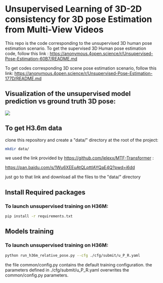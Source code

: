 # Unsupervised Learning of 3D-2D consistency for 3D pose Estimation from Multi-View Videos 

This repo is the code corresponding to the unsupervised 3D human pose estimation scenario.
To get the supervised 3D Human pose estimation code, follow this link :
https://anonymous.4open.science/r/Unsupervised-Pose-Estimation-60B7/README.md

To get codes corresponding 3D scene pose estimation scenario, follow this link:
https://anonymous.4open.science/r/Unsupervised-Pose-Estimation-177D/README.md

## Visualization of the unsupervised model prediction vs ground truth 3D pose:
![](output.gif)

## To get H3.6m data
clone this repository and create a "data/" directory at the root of the project:
```bash
mkdir data/
```
we used the link provided by https://github.com/lelexx/MTF-Transformer : 

https://pan.baidu.com/s/1Wu6XEEuAtQLpttIAYQaE4Q?pwd=i6dd

just go to that link and download all the files to the "data/" directory

## Install Required packages
### To launch unsupervised training on H36M:
```bash
pip install -r requirements.txt
```


## Models training

### To launch unsupervised training on H36M:
```bash
python run_h36m_relative_pose.py --cfg ./cfg/submit/u_P_R.yaml
```
the file common/config.py contains the default training configuration.
the parameters defined in ./cfg/submit/u_P_R.yaml overwrites the  common/config.py parameters.


